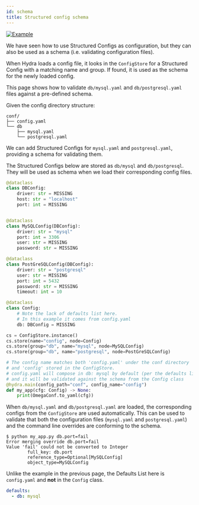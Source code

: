 ```yaml
---
id: schema
title: Structured config schema
---
```

[![Example](https://img.shields.io/badge/-Example-informational)](https://github.com/facebookresearch/hydra/tree/master/examples/tutorials/structured_configs/5_structured_config_schema/)

We have seen how to use Structured Configs as configuration, but they can also be used as a schema (i.e. validating configuration files).

When Hydra loads a config file, it looks in the `ConfigStore` for a Structured Config with a matching name and group.
If found, it is used as the schema for the newly loaded config.
 
This page shows how to validate `db/mysql.yaml` and `db/postgresql.yaml` files against a pre-defined schema.

Given the config directory structure:
```text
conf/
├── config.yaml
└── db
    ├── mysql.yaml
    └── postgresql.yaml
```

We can add Structured Configs for `mysql.yaml` and `postgresql.yaml`, providing a schema for validating them.


The Structured Configs below are stored as `db/mysql` and `db/postgresql`. They will be used as schema
when we load their corresponding config files.

```python title="my_app.py"
@dataclass
class DBConfig:
    driver: str = MISSING
    host: str = "localhost"
    port: int = MISSING


@dataclass
class MySQLConfig(DBConfig):
    driver: str = "mysql"
    port: int = 3306
    user: str = MISSING
    password: str = MISSING

@dataclass
class PostGreSQLConfig(DBConfig):
    driver: str = "postgresql"
    user: str = MISSING
    port: int = 5432
    password: str = MISSING
    timeout: int = 10

@dataclass
class Config:
    # Note the lack of defaults list here.
    # In this example it comes from config.yaml
    db: DBConfig = MISSING

cs = ConfigStore.instance()
cs.store(name="config", node=Config)
cs.store(group="db", name="mysql", node=MySQLConfig)
cs.store(group="db", name="postgresql", node=PostGreSQLConfig)

# The config name matches both 'config.yaml' under the conf directory
# and 'config' stored in the ConfigStore.
# config.yaml will compose in db: mysql by default (per the defaults list),
# and it will be validated against the schema from the Config class
@hydra.main(config_path="conf", config_name="config")
def my_app(cfg: Config) -> None:
    print(OmegaConf.to_yaml(cfg))
```


When `db/mysql.yaml` and `db/postgresql.yaml` are loaded, the corresponding configs from the `ConfigStore` are used automatically.
This can be used to validate that both the configuration files (`mysql.yaml` and `postgresql.yaml`) and the command line overrides are conforming to the schema. 

```
$ python my_app.py db.port=fail
Error merging override db.port=fail
Value 'fail' could not be converted to Integer
        full_key: db.port
        reference_type=Optional[MySQLConfig]
        object_type=MySQLConfig
```

Unlike the example in the previous page, the Defaults List here is `config.yaml` and **not** in the `Config` class.
```yaml title="config.yaml"
defaults:
  - db: mysql
```
